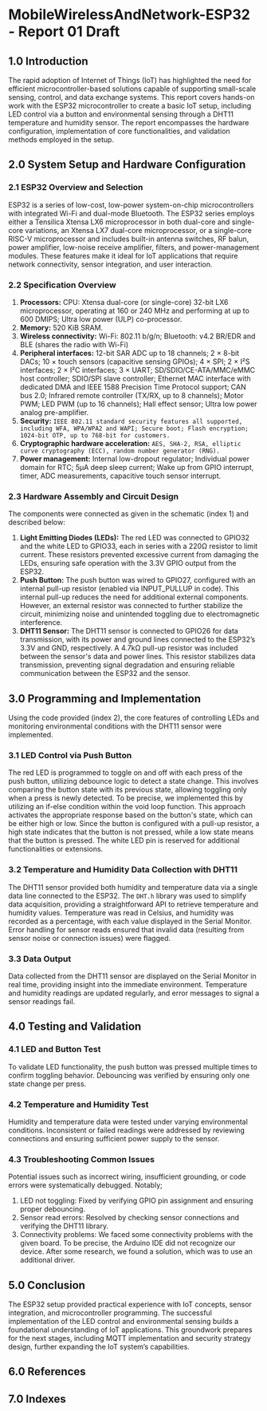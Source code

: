 # MobileWirelessAndNetwork-ESP32 - Report 01 Draft
## 1.0 Introduction
The rapid adoption of Internet of Things (IoT) has highlighted the need for efficient microcontroller-based solutions capable of supporting small-scale sensing, control, and data exchange systems. This report covers hands-on work with the ESP32 microcontroller to create a basic IoT setup, including LED control via a button and environmental sensing through a DHT11 temperature and humidity sensor. The report encompasses the hardware configuration, implementation of core functionalities, and validation methods employed in the setup.

## 2.0 System Setup and Hardware Configuration

### 2.1 ESP32 Overview and Selection
ESP32 is a series of low-cost, low-power system-on-chip microcontrollers with integrated Wi-Fi and dual-mode Bluetooth. The ESP32 series employs either a Tensilica Xtensa LX6 microprocessor in both dual-core and single-core variations, an Xtensa LX7 dual-core microprocessor, or a single-core RISC-V microprocessor and includes built-in antenna switches, RF balun, power amplifier, low-noise receive amplifier, filters, and power-management modules. These features make it ideal for IoT applications that require network connectivity, sensor integration, and user interaction.

### 2.2 Specification Overview
1. **Processors:** CPU: Xtensa dual-core (or single-core) 32-bit LX6 microprocessor, operating at 160 or 240 MHz and performing at up to 600 DMIPS; Ultra low power (ULP) co-processor.
2. **Memory:** 520 KiB SRAM.
3. **Wireless connectivity:** Wi-Fi: 802.11 b/g/n; Bluetooth: v4.2 BR/EDR and BLE (shares the radio with Wi-Fi)
4. **Peripheral interfaces:** 12-bit SAR ADC up to 18 channels; 2 × 8-bit DACs; 10 × touch sensors (capacitive sensing GPIOs); 4 × SPI; 2 × I²S interfaces; 2 × I²C interfaces; 3 × UART; SD/SDIO/CE-ATA/MMC/eMMC host controller; SDIO/SPI slave controller; Ethernet MAC interface with dedicated DMA and IEEE 1588 Precision Time Protocol support; CAN bus 2.0; Infrared remote controller (TX/RX, up to 8 channels); Motor PWM; LED PWM (up to 16 channels); Hall effect sensor; Ultra low power analog pre-amplifier.
5. **Security:** `IEEE 802.11 standard security features all supported, including WFA, WPA/WPA2 and WAPI; Secure boot; Flash encryption; 1024-bit OTP, up to 768-bit for customers.`
6. **Cryptographic hardware acceleration:** `AES, SHA-2, RSA, elliptic curve cryptography (ECC), random number generator (RNG).`
7. **Power management:** Internal low-dropout regulator; Individual power domain for RTC; 5μA deep sleep current; Wake up from GPIO interrupt, timer, ADC measurements, capacitive touch sensor interrupt.

### 2.3 Hardware Assembly and Circuit Design
The components were connected as given in the schematic (index 1) and described below:
1. **Light Emitting Diodes (LEDs):** The red LED was connected to GPIO32 and the white LED to GPIO33, each in series with a 220Ω resistor to limit current. These resistors prevented excessive current from damaging the LEDs, ensuring safe operation with the 3.3V GPIO output from the ESP32.
2. **Push Button:** The push button was wired to GPIO27, configured with an internal pull-up resistor (enabled via INPUT_PULLUP in code). This internal pull-up reduces the need for additional external components. However, an external resistor was connected to further stabilize the circuit, minimizing noise and unintended toggling due to electromagnetic interference.
3. **DHT11 Sensor:** The DHT11 sensor is connected to GPIO26 for data transmission, with its power and ground lines connected to the ESP32’s 3.3V and GND, respectively. A 4.7kΩ pull-up resistor was included between the sensor's data and power lines. This resistor stabilizes data transmission, preventing signal degradation and ensuring reliable communication between the ESP32 and the sensor.

## 3.0 Programming and Implementation
Using the code provided (index 2), the core features of controlling LEDs and monitoring environmental conditions with the DHT11 sensor were implemented.

### 3.1 LED Control via Push Button
The red LED is programmed to toggle on and off with each press of the push button, utilizing debounce logic to detect a state change. This involves comparing the button state with its previous state, allowing toggling only when a press is newly detected.
To be precise, we implemented this by utilizing an if-else condition within the void loop function. This approach activates the appropriate response based on the button's state, which can be either high or low. Since the button is configured with a pull-up resistor, a high state indicates that the button is not pressed, while a low state means that the button is pressed.
The white LED pin is reserved for additional functionalities or extensions.

### 3.2 Temperature and Humidity Data Collection with DHT11
The DHT11 sensor provided both humidity and temperature data via a single data line connected to the ESP32. The `DHT.h` library was used to simplify data acquisition, providing a straightforward API to retrieve temperature and humidity values. Temperature was read in Celsius, and humidity was recorded as a percentage, with each value displayed in the Serial Monitor. Error handling for sensor reads ensured that invalid data (resulting from sensor noise or connection issues) were flagged.

### 3.3 Data Output
Data collected from the DHT11 sensor are displayed on the Serial Monitor in real time, providing insight into the immediate environment. Temperature and humidity readings are updated regularly, and error messages to signal a sensor readings fail.

## 4.0 Testing and Validation

### 4.1 LED and Button Test
To validate LED functionality, the push button was pressed multiple times to confirm toggling behavior. Debouncing was verified by ensuring only one state change per press.

### 4.2 Temperature and Humidity Test
Humidity and temperature data were tested under varying environmental conditions. Inconsistent or failed readings were addressed by reviewing connections and ensuring sufficient power supply to the sensor.

### 4.3 Troubleshooting Common Issues
Potential issues such as incorrect wiring, insufficient grounding, or code errors were systematically debugged. Notably;
1. LED not toggling: Fixed by verifying GPIO pin assignment and ensuring proper debouncing.
2. Sensor read errors: Resolved by checking sensor connections and verifying the DHT11 library.
3. Connectivity problems: We faced some connectivity problems with the given board. To be precise, the Arduino IDE did not recognize our device. After some research, we found a solution, which was to use an additional driver.

## 5.0 Conclusion
The ESP32 setup provided practical experience with IoT concepts, sensor integration, and microcontroller programming. The successful implementation of the LED control and environmental sensing builds a foundational understanding of IoT applications. This groundwork prepares for the next stages, including MQTT implementation and security strategy design, further expanding the IoT system’s capabilities.

## 6.0 References

## 7.0 Indexes
